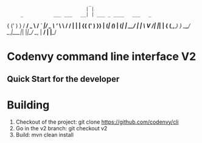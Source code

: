                                   _
                                 | |
         _           ___ ___   __| | ___ _ ____   ___   _
 {    ('   )    }   / __/ _ \ / _` |/ _ \ '_ \ \ / / | | |
{{  ('       )  }} | (_| (_) | (_| |  __/ | | \ V /| |_| |
 { (__,__,__,_) }   \___\___/ \__,_|\___|_| |_|\_/  \__, |
                                                     __/ |
                                                    |___/

Codenvy command line interface V2
=================================


Quick Start for the developer
------------------------------

# Building
1. Checkout of the project: git clone https://github.com/codenvy/cli
2. Go in the v2 branch: git checkout v2
3. Build: mvn clean install

